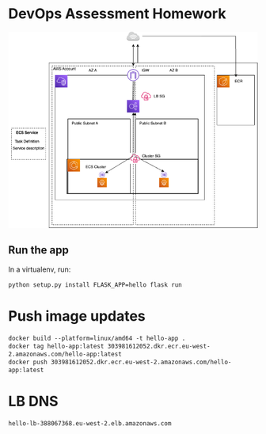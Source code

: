 # DevOps Assessment Homework  

![](ECS.png)

## Run the app

In a virtualenv, run:

    python setup.py install FLASK_APP=hello flask run

# Push image updates
```
docker build --platform=linux/amd64 -t hello-app .
docker tag hello-app:latest 303981612052.dkr.ecr.eu-west-2.amazonaws.com/hello-app:latest
docker push 303981612052.dkr.ecr.eu-west-2.amazonaws.com/hello-app:latest
```

# LB DNS
```
hello-lb-388067368.eu-west-2.elb.amazonaws.com
```